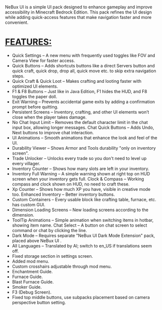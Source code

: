 NeBux UI is a simple UI pack designed to enhance gameplay and improve accessibility in Minecraft Bedrock Edition. This pack refines the UI design while adding quick-access features that make navigation faster and more convenient.

# <u>FEATURES:</u>
- Quick Settings – A new menu with frequently used toggles like FOV and Camera View for faster access.
- Quick Buttons – Adds shortcuts buttons like a direct Servers button and quick craft, quick drop, drop all, quick move etc. to skip extra navigation steps.
- Quick Craft & Quick Loot – Makes crafting and looting faster with optimized UI elements.
- F1 & F8 Buttons – Just like in Java Edition, F1 hides the HUD, and F8 toggles the paper doll.
- Exit Warning – Prevents accidental game exits by adding a confirmation prompt before quitting.
- Persistent Screens – Inventory, crafting, and other UI elements won’t close when the player takes damage.
- No Chat Input Limit – Removes the default character limit in the chat input box, allowing longer messages.
Chat Quick Buttons – Adds Undo, Next buttons to improve chat interaction.
- UI Animations – Smooth animations that enhance the look and feel of the UI.
- Durability Viewer – Shows Armor and Tools durability "only on inventory screen".
- Trade Unlocker – Unlocks every trade so you don't need to level up every villager.
- Inventory Counter – Shows how many slots are left in your inventory.
- Inventory Full Warning – A simple warning shown at right top on HUD screen when your inventory gets full.
Clock & Compass – Working compass and clock shown on HUD, no need to craft these.
- Xp Counter – Shows how much XP you have, visible in creative mode too.
Enhanced Inventory – Better inventory buttons.
- Custom Containers – Every usable block like crafting table, furnace, etc. has custom GUI.
- Dimension Loading Screens – New loading screens according to the dimension.
- ToolTip Animations – Simple animation when switching items in hotbar, showing item name.
Chat Select – A button on chat screen to select command or chat by clicking the line.
- Dark Mode – Requires separate "NeBux UI Dark Mode Extension" pack, placed above NeBux UI .
- All Languages – Translated by AI; switch to en_US if translations seem off.
- Fixed storage section in settings screen.
- Added mod menu.
- Custom crosshairs adjustable through mod menu.
- Enchantment Guide.
- Furnace Guide.
- Blast Furnace Guide.
- Smoker Guide.
- F3 (Debug Screen).
- Fixed top middle buttons, use subpacks placement based on camera perspective button setting.

